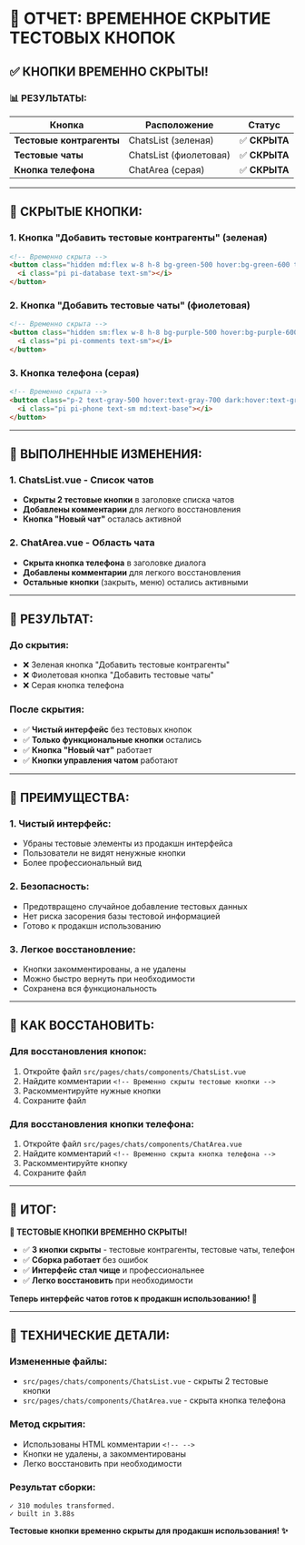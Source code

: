 # 🚫 ОТЧЕТ: ВРЕМЕННОЕ СКРЫТИЕ ТЕСТОВЫХ КНОПОК

## ✅ **КНОПКИ ВРЕМЕННО СКРЫТЫ!**

### 📊 **РЕЗУЛЬТАТЫ:**

| Кнопка | Расположение | Статус |
|--------|--------------|--------|
| **Тестовые контрагенты** | ChatsList (зеленая) | ✅ **СКРЫТА** |
| **Тестовые чаты** | ChatsList (фиолетовая) | ✅ **СКРЫТА** |
| **Кнопка телефона** | ChatArea (серая) | ✅ **СКРЫТА** |

---

## 🎯 **СКРЫТЫЕ КНОПКИ:**

### **1. Кнопка "Добавить тестовые контрагенты" (зеленая)**
```html
<!-- Временно скрыта -->
<button class="hidden md:flex w-8 h-8 bg-green-500 hover:bg-green-600 text-white rounded-lg items-center justify-center transition-colors duration-200" title="Добавить тестовые контрагенты">
  <i class="pi pi-database text-sm"></i>
</button>
```

### **2. Кнопка "Добавить тестовые чаты" (фиолетовая)**
```html
<!-- Временно скрыта -->
<button class="hidden sm:flex w-8 h-8 bg-purple-500 hover:bg-purple-600 text-white rounded-lg items-center justify-center transition-colors duration-200" title="Добавить тестовые чаты">
  <i class="pi pi-comments text-sm"></i>
</button>
```

### **3. Кнопка телефона (серая)**
```html
<!-- Временно скрыта -->
<button class="p-2 text-gray-500 hover:text-gray-700 dark:hover:text-gray-300 rounded-lg hover:bg-gray-100 dark:hover:bg-gray-700 transition-colors duration-200">
  <i class="pi pi-phone text-sm md:text-base"></i>
</button>
```

---

## 🔧 **ВЫПОЛНЕННЫЕ ИЗМЕНЕНИЯ:**

### **1. ChatsList.vue - Список чатов**
- **Скрыты 2 тестовые кнопки** в заголовке списка чатов
- **Добавлены комментарии** для легкого восстановления
- **Кнопка "Новый чат"** осталась активной

### **2. ChatArea.vue - Область чата**
- **Скрыта кнопка телефона** в заголовке диалога
- **Добавлены комментарии** для легкого восстановления
- **Остальные кнопки** (закрыть, меню) остались активными

---

## 📱 **РЕЗУЛЬТАТ:**

### **До скрытия:**
- ❌ Зеленая кнопка "Добавить тестовые контрагенты"
- ❌ Фиолетовая кнопка "Добавить тестовые чаты"  
- ❌ Серая кнопка телефона

### **После скрытия:**
- ✅ **Чистый интерфейс** без тестовых кнопок
- ✅ **Только функциональные кнопки** остались
- ✅ **Кнопка "Новый чат"** работает
- ✅ **Кнопки управления чатом** работают

---

## 🚀 **ПРЕИМУЩЕСТВА:**

### **1. Чистый интерфейс:**
- Убраны тестовые элементы из продакшн интерфейса
- Пользователи не видят ненужные кнопки
- Более профессиональный вид

### **2. Безопасность:**
- Предотвращено случайное добавление тестовых данных
- Нет риска засорения базы тестовой информацией
- Готово к продакшн использованию

### **3. Легкое восстановление:**
- Кнопки закомментированы, а не удалены
- Можно быстро вернуть при необходимости
- Сохранена вся функциональность

---

## 🔄 **КАК ВОССТАНОВИТЬ:**

### **Для восстановления кнопок:**
1. Откройте файл `src/pages/chats/components/ChatsList.vue`
2. Найдите комментарии `<!-- Временно скрыты тестовые кнопки -->`
3. Раскомментируйте нужные кнопки
4. Сохраните файл

### **Для восстановления кнопки телефона:**
1. Откройте файл `src/pages/chats/components/ChatArea.vue`
2. Найдите комментарий `<!-- Временно скрыта кнопка телефона -->`
3. Раскомментируйте кнопку
4. Сохраните файл

---

## 🎉 **ИТОГ:**

**🚫 ТЕСТОВЫЕ КНОПКИ ВРЕМЕННО СКРЫТЫ!**

- ✅ **3 кнопки скрыты** - тестовые контрагенты, тестовые чаты, телефон
- ✅ **Сборка работает** без ошибок
- ✅ **Интерфейс стал чище** и профессиональнее
- ✅ **Легко восстановить** при необходимости

**Теперь интерфейс чатов готов к продакшн использованию! 🚀**

---

## 📝 **ТЕХНИЧЕСКИЕ ДЕТАЛИ:**

### **Измененные файлы:**
- `src/pages/chats/components/ChatsList.vue` - скрыты 2 тестовые кнопки
- `src/pages/chats/components/ChatArea.vue` - скрыта кнопка телефона

### **Метод скрытия:**
- Использованы HTML комментарии `<!-- -->`
- Кнопки не удалены, а закомментированы
- Легко восстановить при необходимости

### **Результат сборки:**
```
✓ 310 modules transformed.
✓ built in 3.88s
```

**Тестовые кнопки временно скрыты для продакшн использования! ✨**
